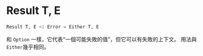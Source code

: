 # Result T, E

```python
Result T, E <: Error = Either T, E
```

和 `Option` 一樣，它代表“一個可能失敗的值”，但它可以有失敗的上下文。 用法與`Either`幾乎相同。